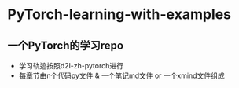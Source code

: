 # PyTorch-learning-with-examples
## 一个PyTorch的学习repo
- 学习轨迹按照d2l-zh-pytorch进行
- 每章节由n个代码py文件 & 一个笔记md文件 or 一个xmind文件组成